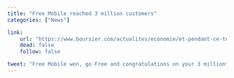 ```yaml
---
title: "Free Mobile reached 3 million customers"
categories: ["News"]

link:
    url: "https://www.boursier.com/actualites/economie/et-pendant-ce-temps-free-mobile-engrange-14744.html"
    dead: false
    follow: false

tweet: "Free Mobile won, go Free and congratulations on your 3 millionth customer!"
---
```

